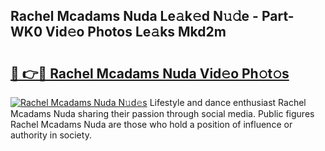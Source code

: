 ## Rachel Mcadams Nuda Le𝚊k𝚎d N𝚞𝚍e - Part-WK0 Vid𝚎o Photos Le𝚊ks Mkd2m

# <h2><a href="http://fbdio6b.evod.top/?m=Rachel+Mcadams+Nuda">🔗 👉🔴 Rachel Mcadams Nuda Vid𝚎o Ph𝚘t𝚘s</a></h2>

[![Rachel Mcadams Nuda N𝚞d𝚎s](https://i.imgur.com/8V9OHl7.gif)](http://fbdio6b.evod.top/?m=Rachel+Mcadams+Nuda)
Lifestyle and dance enthusiast Rachel Mcadams Nuda sharing their passion through social media. Public figures Rachel Mcadams Nuda are those who hold a position of influence or authority in society. 
